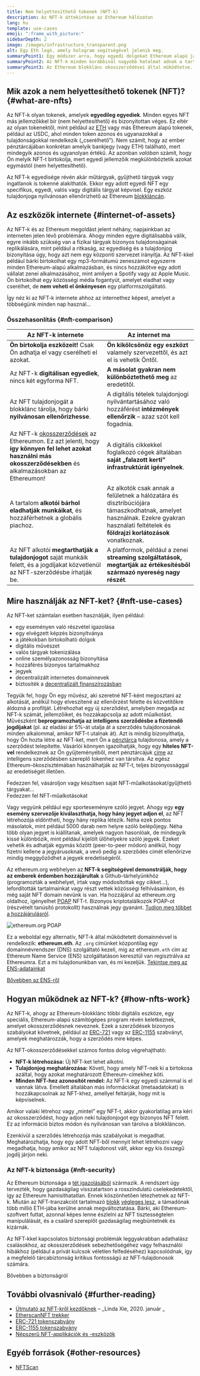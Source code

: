 ```yaml
---
title: Nem helyettesíthető tokenek (NFT-k)
description: Az NFT-k áttekintése az Ethereum hálózaton
lang: hu
template: use-cases
emoji: ":frame_with_picture:"
sidebarDepth: 2
image: /images/infrastructure_transparent.png
alt: Egy Eth logó, amely hologram segítségével jelenik meg.
summaryPoint1: Egy módszer arra, hogy egyedi dolgokat Ethereum alapú javakként jelenítsünk meg.
summaryPoint2: Az NFT-k minden korábbinál nagyobb hatalmat adnak a tartalomgyártók kezébe.
summaryPoint3: Az Ethereum blokklánc okosszerződései által működtetve.
---
```


## Mik azok a nem helyettesíthető tokenek (NFT)? {#what-are-nfts}

Az NFT-k olyan tokenek, amelyek **egyedileg egyediek**. Minden egyes NFT más jellemzőkkel bír (nem helyettesíthető) és bizonyítottan véges. Ez eltér az olyan tokenektől, mint például az [ETH](/glossary/#ether) vagy más Ethereum alapú tokenek, például az USDC, ahol minden token azonos és ugyanazokkal a tulajdonságokkal rendelkezik („cserélhető”). Nem számít, hogy az ember pénztárcájában konkrétan amelyik bankjegy (vagy ETH) található, mert mindegyik azonos és ugyanolyan értékű. Az azonban _valóban_ számít, hogy Ön melyik NFT-t birtokolja, mert egyedi jellemzőik megkülönböztetik azokat egymástól (nem helyettesíthető).

Az NFT-k egyedisége révén akár műtárgyak, gyűjthető tárgyak vagy ingatlanok is tokenné alakíthatók. Ekkor egy adott egyedi NFT egy specifikus, egyedi, valós vagy digitális tárgyat képvisel. Egy eszköz tulajdonjoga nyilvánosan ellenőrizhető az Ethereum [blokkláncán](/glossary/#blockchain).

<YouTube id="Xdkkux6OxfM" />

## Az eszközök internete {#internet-of-assets}

Az NFT-k és az Ethereum megoldást jelent néhány, napjainkban az interneten jelen lévő problémára. Ahogy minden egyre digitálisabbá válik, egyre inkább szükség van a fizikai tárgyak bizonyos tulajdonságainak replikálására, mint például a ritkaság, az egyediség és a tulajdonjog bizonyítása úgy, hogy azt nem egy központi szervezet irányítja. Az NFT-kkel például bárki birtokolhat egy mp3-formátumú zeneszámot egyszerre minden Ethereum-alapú alkalmazásban, és nincs hozzákötve egy adott vállalat zenei alkalmazásához, mint amilyen a Spotify vagy az Apple Music. Ön birtokolhat egy közösségi média fogantyút, amelyet eladhat vagy cserélhet, de **nem veheti el önkényesen** egy platformszolgáltató.

Így néz ki az NFT-k internete ahhoz az internethez képest, amelyet a többségünk minden nap használ...

### Összehasonlítás {#nft-comparison}

| Az NFT-k internete                                                                                                                                                                             | Az internet ma                                                                                                                                                                           |
| ---------------------------------------------------------------------------------------------------------------------------------------------------------------------------------------------- | ---------------------------------------------------------------------------------------------------------------------------------------------------------------------------------------- |
| **Ön birtokolja eszközeit!** Csak Ön adhatja el vagy cserélheti el azokat.                                                                                                                     | **Ön kikölcsönöz egy eszközt** valamely szervezettől, és azt el is vehetik Öntől.                                                                                                        |
| Az NFT-k **digitálisan egyediek**, nincs két egyforma NFT.                                                                                                                                     | **A másolat gyakran nem különböztethető meg** az eredetitől.                                                                                                                             |
| Az NFT tulajdonjogát a blokklánc tárolja, hogy bárki **nyilvánosan ellenőrizhesse**.                                                                                                           | A digitális tételek tulajdonjogi nyilvántartásához való hozzáférést **intézmények ellenőrzik** – azaz szót kell fogadnia.                                                                |
| Az NFT-k [okosszerződések](/glossary/#smart-contract) az Ethereumon. Ez azt jelenti, hogy **így könnyen fel lehet azokat használni más okosszerződésekben**  és alkalmazásokban az Ethereumon! | A digitális cikkekkel foglalkozó cégek általában **saját „falazott kerti” infrastruktúrát igényelnek**.                                                                                  |
| A tartalom **alkotói bárhol eladhatják munkáikat**, és hozzáférhetnek a globális piachoz.                                                                                                      | Az alkotók csak annak a felületnek a hálózatára és disztribúciójára támaszkodhatnak, amelyet használnak. Ezekre gyakran használati feltételek és **földrajzi korlátozások** vonatkoznak. |
| Az NFT alkotói **megtarthatják a tulajdonjogot** saját munkáik felett, és a jogdíjakat közvetlenül az NFT-szerződésbe írhatják be.                                                             | A platformok, például a zenei **streaming szolgáltatások, megtartják az értékesítésből származó nyereség nagy részét**.                                                                  |

## Mire használják az NFT-ket? {#nft-use-cases}

Az NFT-ket számtalan esetben használják, ilyen például:

- egy eseményen való részvétel igazolása
- egy elvégzett képzés bizonyítványa
- a játékokban birtokolható dolgok
- digitális művészet
- valós tárgyak tokenizálása
- online személyazonosság bizonyítása
- hozzáférés bizonyos tartalmakhoz
- jegyek
- decentralizált internetes domainnevek
- biztosíték a [decentralizált finanszírozásban](/glossary/#defi)

Tegyük fel, hogy Ön egy művész, aki szeretné NFT-ként megosztani az alkotását, anélkül hogy elveszítené az ellenőrzést felette és közvetítőkre áldozná a profitját. Létrehozhat egy új szerződést, amelyben megadja az NFT-k számát, jellemzőiket, és hozzákapcsolja az adott műalkotást. Művészként **beprogramozhatja az intelligens szerződésbe a fizetendő jogdíjakat** (pl. az eladási ár 5%-át utalja át a szerződés tulajdonosának minden alkalommal, amikor NFT-t utalnak át). Azt is mindig bizonyíthatja, hogy Ön hozta létre az NFT-ket, mert Ön a [pénztárca](/glossary/#wallet) tulajdonosa, amely a szerződést telepítette. Vásárlói könnyen igazolhatják, hogy egy **hiteles NFT-vel** rendelkeznek az Ön gyűjteményéből, mert pénztárcájuk [címe](/glossary/#address) az intelligens szerződésben szereplő tokenhez van társítva. Az egész Ethereum-ökoszisztémában használhatják az NFT-t, teljes bizonyossággal az eredetiségét illetően.

<InfoBanner shouldSpaceBetween emoji=":eyes:" mt="8">
  <div>Fedezzen fel, vásároljon vagy készítsen saját NFT-műalkotásokat/gyűjthető tárgyakat...</div>
  <ButtonLink href="/dapps/?category=collectibles#explore">
    Fedezzen fel NFT-műalkotásokat
  </ButtonLink>
</InfoBanner>

Vagy vegyünk például egy sporteseményre szóló jegyet. Ahogy egy **egy esemény szervezője kiválaszthatja, hogy hány jegyet adjon el**, az NFT létrehozója eldöntheti, hogy hány replika létezik. Néha ezek pontos másolatok, mint például 5000 darab nem helyre szóló belépőjegy. Néha több olyan jegyet is kiállítanak, amelyek nagyon hasonlóak, de mindegyik kissé különbözik, mint például kijelölt ülőhelyekre szóló jegyek. Ezeket vehetik és adhatják egymás között (peer-to-peer módon) anélkül, hogy fizetni kellene a jegyárusoknak, a vevő pedig a szerződés címét ellenőrizve mindig meggyőződhet a jegyek eredetiségéről.

Az ethereum.org webhelyen az **NFT-k segítségével demonstrálják, hogy az emberek érdemben hozzájárultak** a Github-tárhelyünkhöz (programozták a webhelyet, írtak vagy módosítottak egy cikket...), lefordították tartalmainkat vagy részt vettek közösségi felhívásainkon, és még saját NFT domain nevünk is van. Ha hozzájárul az ethereum.org oldalhoz, igényelhet [POAP](/glossary/#poap) NFT-t. Bizonyos kriptotalálkozók POAP-ot (részvételt tanúsító protokollt) használnak jegy gyanánt. [Tudjon meg többet a hozzájárulásról](/contributing/#poap).

![ethereum.org POAP](./poap.png)

Ez a weboldal egy alternatív, NFT-k által működtetett domainnévvel is rendelkezik: **ethereum.eth**. Az `.org` címünket központilag egy domainnévrendszer (DNS) szolgáltató kezeli, míg az ethereum`.eth` cím az Ethereum Name Service (ENS) szolgáltatáson keresztül van regisztrálva az Ethereumra. Ezt a mi tulajdonunkban van, és mi kezeljük. [Tekintse meg az ENS-adatainkat](https://app.ens.domains/name/ethereum.eth)

[Bővebben az ENS-ről](https://app.ens.domains)

<Divider />

## Hogyan működnek az NFT-k? {#how-nfts-work}

Az NFT-k, ahogy az Ethereum-blokklánc többi digitális eszköze, egy speciális, Ethereum-alapú számítógépes program révén keletkeznek, amelyet okosszerződésnek neveznek. Ezek a szerződések bizonyos szabályokat követnek, például az [ERC-721](/glossary/#erc-721) vagy az [ERC-1155](/glossary/#erc-1155) szabványt, amelyek meghatározzák, hogy a szerződés mire képes.

Az NFT-okosszerződésekkel számos fontos dolog végrehajtható:

- **NFT-k létrehozása:** Új NFT-ket lehet alkotni.
- **Tulajdonjog meghatározása:** Követi, hogy amely NFT-nek ki a birtokosa azáltal, hogy azokat meghatározott Ethereum-címekhez köti.
- **Minden NFT-hez azonosítót rendel:** Az NFT-k egy egyedi számmal is el vannak látva. Emellett általában más információkat (metaadatokat) is hozzákapcsolnak az NFT-khez, amellyel feltárják, hogy mit is képviselnek.

Amikor valaki létrehoz vagy „mintel” egy NFT-t, akkor gyakorlatilag arra kéri az okosszerződést, hogy adjon neki tulajdonjogot egy bizonyos NFT felett. Ez az információ biztos módon és nyilvánosan van tárolva a blokkláncon.

Ezenkívül a szerződés létrehozója más szabályokat is megadhat. Meghatározhatja, hogy egy adott NFT-ből mennyit lehet létrehozni vagy megadhatja, hogy amikor az NFT tulajdonost vált, akkor egy kis összegű jogdíj járjon neki.

### Az NFT-k biztonsága {#nft-security}

Az Ethereum biztonsága a [tét igazolásából](/glossary/#pos) származik. A rendszert úgy tervezték, hogy gazdaságilag visszatartson a rosszindulatú cselekedetektől, így az Ethereum hamisíthatatlan. Ennek köszönhetően létezhetnek az NFT-k. Miután az NFT-tranzakciót tartalmazó [blokk](/glossary/#block) [végleges lesz](/glossary/#finality), a támadónak több millió ETH-jába kerülne annak megváltoztatása. Bárki, aki Ethereum-szoftvert futtat, azonnal képes lenne észlelni az NFT tisztességtelen manipulálását, és a csalárd szereplőt gazdaságilag megbüntetnék és kizárnák.

Az NFT-kkel kapcsolatos biztonsági problémák leggyakrabban adathalász csalásokhoz, az okosszerződések sebezhetőségéhez vagy felhasználói hibákhoz (például a privát kulcsok véletlen felfedéséhez) kapcsolódnak, így a megfelelő tárcabiztonság kritikus fontosságú az NFT-tulajdonosok számára.

<ButtonLink href="/security/">
  Bővebben a biztonságról
</ButtonLink>

## További olvasnivaló {#further-reading}

- [Útmutató az NFT-kről kezdőknek](https://linda.mirror.xyz/df649d61efb92c910464a4e74ae213c4cab150b9cbcc4b7fb6090fc77881a95d) – _Linda Xie, 2020. január _
- [EtherscanNFT trekker](https://etherscan.io/nft-top-contracts)
- [ERC-721 tokenszabvány](/developers/docs/standards/tokens/erc-721/)
- [ERC-1155 tokenszabvány](/developers/docs/standards/tokens/erc-1155/)
- [Népszerű NFT-applikációk és -eszközök](https://www.ethereum-ecosystem.com/blockchains/ethereum/nfts)

## Egyéb források {#other-resources}

- [NFTScan](https://nftscan.com/)

<Divider />

<QuizWidget quizKey="nfts" />
